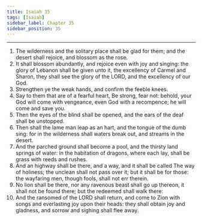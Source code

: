 ```yaml
---
title: Isaiah 35
tags: [Isaiah]
sidebar_label: Chapter 35
sidebar_position: 35
---
```


---
1. The wilderness and the solitary place shall be glad for them; and the desert shall rejoice, and blossom as the rose.
2. It shall blossom abundantly, and rejoice even with joy and singing: the glory of Lebanon shall be given unto it, the excellency of Carmel and Sharon, they shall see the glory of the LORD, and the excellency of our God.
3. Strengthen ye the weak hands, and confirm the feeble knees.
4. Say to them that are of a fearful heart, Be strong, fear not: behold, your God will come with vengeance, even God with a recompence; he will come and save you.
5. Then the eyes of the blind shall be opened, and the ears of the deaf shall be unstopped.
6. Then shall the lame man leap as an hart, and the tongue of the dumb sing: for in the wilderness shall waters break out, and streams in the desert.
7. And the parched ground shall become a pool, and the thirsty land springs of water: in the habitation of dragons, where each lay, shall be grass with reeds and rushes.
8. And an highway shall be there, and a way, and it shall be called The way of holiness; the unclean shall not pass over it; but it shall be for those: the wayfaring men, though fools, shall not err therein.
9. No lion shall be there, nor any ravenous beast shall go up thereon, it shall not be found there; but the redeemed shall walk there:
10. And the ransomed of the LORD shall return, and come to Zion with songs and everlasting joy upon their heads: they shall obtain joy and gladness, and sorrow and sighing shall flee away.